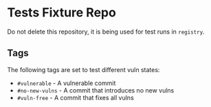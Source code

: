# Tests Fixture Repo

Do not delete this repository, it is being used for test runs in `registry`.

## Tags

The following tags are set to test different vuln states:

- `#vulnerable` - A vulnerable commit
- `#no-new-vulns` - A commit that introduces no new vulns
- `#vuln-free` - A commit that fixes all vulns
